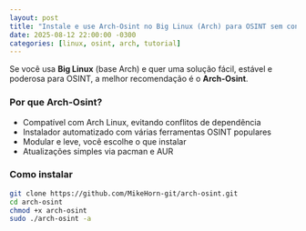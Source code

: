 ```yaml
---
layout: post
title: "Instale e use Arch-Osint no Big Linux (Arch) para OSINT sem conflitos"
date: 2025-08-12 22:00:00 -0300
categories: [linux, osint, arch, tutorial]
---
```


Se você usa **Big Linux** (base Arch) e quer uma solução fácil, estável e poderosa para OSINT, a melhor recomendação é o **Arch-Osint**.

### Por que Arch-Osint?

- Compatível com Arch Linux, evitando conflitos de dependência  
- Instalador automatizado com várias ferramentas OSINT populares  
- Modular e leve, você escolhe o que instalar  
- Atualizações simples via pacman e AUR

### Como instalar

```bash
git clone https://github.com/MikeHorn-git/arch-osint.git
cd arch-osint
chmod +x arch-osint
sudo ./arch-osint -a
